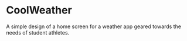 
  # CoolWeather

 A simple design of a home screen for a weather app geared towards the needs of student athletes.
  
